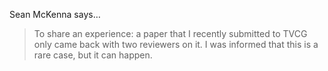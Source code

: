 Sean McKenna says…
>	To share an experience: a paper that I recently submitted to TVCG only came back with two reviewers on it. I was informed that this is a rare case, but it can happen.

